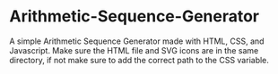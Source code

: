 # Arithmetic-Sequence-Generator
A simple Arithmetic Sequence Generator made with HTML, CSS, and Javascript.
Make sure the HTML file and SVG icons are in the same directory, if not make sure to add the correct path to the CSS variable.
